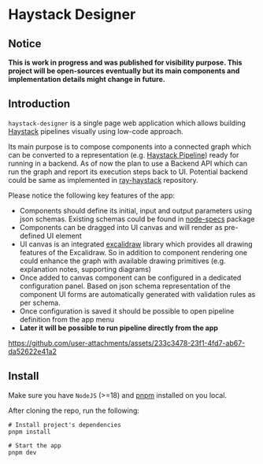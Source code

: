 # Haystack Designer

## Notice

**This is work in progress and was published for visibility purpose. This project will be open-sources eventually but its main components and implementation details might change in future.**

## Introduction

`haystack-designer` is a single page web application which allows building [Haystack](https://docs.haystack.deepset.ai/docs/intro) pipelines visually using low-code approach.

Its main purpose is to compose components into a connected graph which can be converted to a representation (e.g. [Haystack Pipeline](https://docs.haystack.deepset.ai/docs/serialization)) ready for running in a backend. As of now the plan to use a Backend API which can run the graph and report its execution steps back to UI. Potential backend could be same as implemented in [ray-haystack](https://github.com/prosto/ray-haystack) repository.

Please notice the following key features of the app:

- Components should define its initial, input and output parameters using json schemas. Existing schemas could be found in [node-specs](/packages/node-specs/src/specs/) package
- Components can be dragged into UI canvas and will render as pre-defined UI element
- UI canvas is an integrated [excalidraw](https://github.com/excalidraw/excalidraw) library which provides all drawing features of the Excalidraw. So in addition to component rendering one could enhance the graph with available drawing primitives (e.g. explanation notes, supporting diagrams)
- Once added to canvas component can be configured in a dedicated configuration panel. Based on json schema representation of the component UI forms are automatically generated with validation rules as per schema.
- Once configuration is saved it should be possible to open pipeline definition from the app menu
- **Later it will be possible to run pipeline directly from the app**

https://github.com/user-attachments/assets/233c3478-23f1-4fd7-ab67-da52622e41a2

## Install

Make sure you have `NodeJS` (>=18) and [pnpm](https://pnpm.io/installation) installed on you local.

After cloning the repo, run the following:

```shell
# Install project's dependencies
pnpm install

# Start the app
pnpm dev
```
